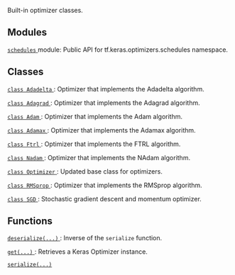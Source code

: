 Built-in optimizer classes.

## Modules
[ `schedules` ](https://tensorflow.google.cn/api_docs/python/tf/compat/v2/keras/optimizers/schedules) module: Public API for tf.keras.optimizers.schedules namespace.

## Classes
[ `class Adadelta` ](https://tensorflow.google.cn/api_docs/python/tf/keras/optimizers/Adadelta): Optimizer that implements the Adadelta algorithm.

[ `class Adagrad` ](https://tensorflow.google.cn/api_docs/python/tf/keras/optimizers/Adagrad): Optimizer that implements the Adagrad algorithm.

[ `class Adam` ](https://tensorflow.google.cn/api_docs/python/tf/keras/optimizers/Adam): Optimizer that implements the Adam algorithm.

[ `class Adamax` ](https://tensorflow.google.cn/api_docs/python/tf/keras/optimizers/Adamax): Optimizer that implements the Adamax algorithm.

[ `class Ftrl` ](https://tensorflow.google.cn/api_docs/python/tf/keras/optimizers/Ftrl): Optimizer that implements the FTRL algorithm.

[ `class Nadam` ](https://tensorflow.google.cn/api_docs/python/tf/keras/optimizers/Nadam): Optimizer that implements the NAdam algorithm.

[ `class Optimizer` ](https://tensorflow.google.cn/api_docs/python/tf/keras/optimizers/Optimizer): Updated base class for optimizers.

[ `class RMSprop` ](https://tensorflow.google.cn/api_docs/python/tf/keras/optimizers/RMSprop): Optimizer that implements the RMSprop algorithm.

[ `class SGD` ](https://tensorflow.google.cn/api_docs/python/tf/keras/optimizers/SGD): Stochastic gradient descent and momentum optimizer.

## Functions
[ `deserialize(...)` ](https://tensorflow.google.cn/api_docs/python/tf/keras/optimizers/deserialize): Inverse of the  `serialize`  function.

[ `get(...)` ](https://tensorflow.google.cn/api_docs/python/tf/keras/optimizers/get): Retrieves a Keras Optimizer instance.

[ `serialize(...)` ](https://tensorflow.google.cn/api_docs/python/tf/keras/optimizers/serialize)

